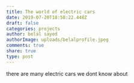 ```yaml
---
title: The world of electric cars
date: 2019-07-20T18:58:22.448Z
draft: false
categories: projects
author: belal sayed
authorImage: uploads/belalprofile.jpeg
comments: true
share: true
type: post
---
```

there are many electric cars we dont know about
